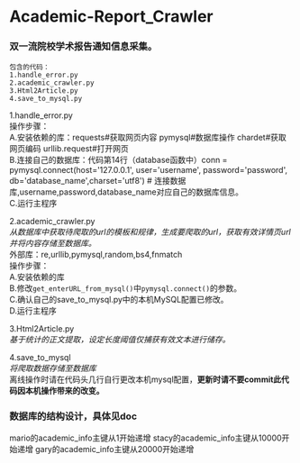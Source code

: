 # Academic-Report_Crawler
### 双一流院校学术报告通知信息采集。 

    包含的代码：
    1.handle_error.py
    2.academic_crawler.py
    3.Html2Article.py
    4.save_to_mysql.py
    
1.handle_error.py  
操作步骤：  
A.安装依赖的库：requests#获取网页内容 pymysql#数据库操作 chardet#获取网页编码 urllib.request#打开网页  
B.连接自己的数据库：代码第14行（database函数中）conn = pymysql.connect(host='127.0.0.1', user='username', password='password', db='database_name',charset='utf8') # 连接数据库,username,password,database_name对应自己的数据库信息。  
C.运行主程序

2.academic_crawler.py  
*从数据库中获取待爬取的url的模板和规律，生成要爬取的url，获取有效详情页url并将内容存储至数据库。*  
外部库：re,urllib,pymysql,random,bs4,fnmatch  
操作步骤：  
A.安装依赖的库  
B.修改`get_enterURL_from_mysql()`中`pymysql.connect()`的参数。  
C.确认自己的save_to_mysql.py中的本机MySQL配置已修改。  
D.运行主程序  

3.Html2Article.py  
*基于统计的正文提取，设定长度阈值仅捕获有效文本进行储存。*  

4.save_to_mysql  
*将爬取数据存储至数据库*  
离线操作时请在代码头几行自行更改本机mysql配置，**更新时请不要commit此代码因本机操作带来的改变。**


### 数据库的结构设计，具体见doc
mario的academic_info主键从1开始递增
stacy的academic_info主键从10000开始递增
gary的academic_info主键从20000开始递增

